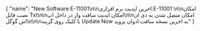 {
  "name": "New Software:E-11001\n\nاخرین اپدیت نرم افزاری:E-11001 \n\nامکان نصب فایل Txt\n\nامکان اپدیت سافت وار در داخل اپ\n\nامکان متصل شدن به دی ان اس گوگل\n\n\nبا کلیک روی گزینه Update Now به اخرین نسخه سافت ادوان بروید"
}
